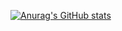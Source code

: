[![Anurag's GitHub stats](https://github-readme-stats.vercel.app/api?username=DongjunLee22)](https://github.com/anuraghazra/github-readme-stats)
